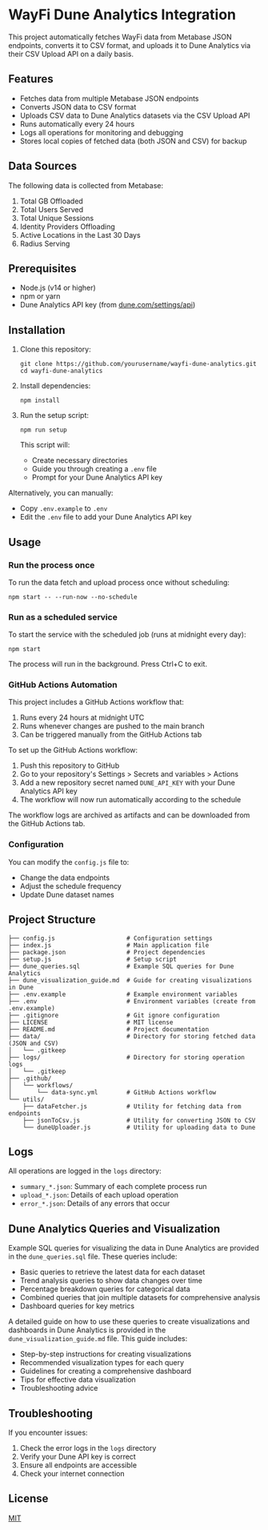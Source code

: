 # WayFi Dune Analytics Integration

This project automatically fetches WayFi data from Metabase JSON endpoints, converts it to CSV format, and uploads it to Dune Analytics via their CSV Upload API on a daily basis.

## Features

- Fetches data from multiple Metabase JSON endpoints
- Converts JSON data to CSV format
- Uploads CSV data to Dune Analytics datasets via the CSV Upload API
- Runs automatically every 24 hours
- Logs all operations for monitoring and debugging
- Stores local copies of fetched data (both JSON and CSV) for backup

## Data Sources

The following data is collected from Metabase:

1. Total GB Offloaded
2. Total Users Served
3. Total Unique Sessions
4. Identity Providers Offloading
5. Active Locations in the Last 30 Days
6. Radius Serving

## Prerequisites

- Node.js (v14 or higher)
- npm or yarn
- Dune Analytics API key (from [dune.com/settings/api](https://dune.com/settings/api))

## Installation

1. Clone this repository:
   ```
   git clone https://github.com/yourusername/wayfi-dune-analytics.git
   cd wayfi-dune-analytics
   ```

2. Install dependencies:
   ```
   npm install
   ```

3. Run the setup script:
   ```
   npm run setup
   ```
   
   This script will:
   - Create necessary directories
   - Guide you through creating a `.env` file
   - Prompt for your Dune Analytics API key

Alternatively, you can manually:
   - Copy `.env.example` to `.env`
   - Edit the `.env` file to add your Dune Analytics API key

## Usage

### Run the process once

To run the data fetch and upload process once without scheduling:

```
npm start -- --run-now --no-schedule
```

### Run as a scheduled service

To start the service with the scheduled job (runs at midnight every day):

```
npm start
```

The process will run in the background. Press Ctrl+C to exit.

### GitHub Actions Automation

This project includes a GitHub Actions workflow that:

1. Runs every 24 hours at midnight UTC
2. Runs whenever changes are pushed to the main branch
3. Can be triggered manually from the GitHub Actions tab

To set up the GitHub Actions workflow:

1. Push this repository to GitHub
2. Go to your repository's Settings > Secrets and variables > Actions
3. Add a new repository secret named `DUNE_API_KEY` with your Dune Analytics API key
4. The workflow will now run automatically according to the schedule

The workflow logs are archived as artifacts and can be downloaded from the GitHub Actions tab.

### Configuration

You can modify the `config.js` file to:

- Change the data endpoints
- Adjust the schedule frequency
- Update Dune dataset names

## Project Structure

```
├── config.js                    # Configuration settings
├── index.js                     # Main application file
├── package.json                 # Project dependencies
├── setup.js                     # Setup script
├── dune_queries.sql             # Example SQL queries for Dune Analytics
├── dune_visualization_guide.md  # Guide for creating visualizations in Dune
├── .env.example                 # Example environment variables
├── .env                         # Environment variables (create from .env.example)
├── .gitignore                   # Git ignore configuration
├── LICENSE                      # MIT license
├── README.md                    # Project documentation
├── data/                        # Directory for storing fetched data (JSON and CSV)
│   └── .gitkeep
├── logs/                        # Directory for storing operation logs
│   └── .gitkeep
├── .github/
│   └── workflows/
│       └── data-sync.yml        # GitHub Actions workflow
└── utils/
    ├── dataFetcher.js           # Utility for fetching data from endpoints
    ├── jsonToCsv.js             # Utility for converting JSON to CSV
    └── duneUploader.js          # Utility for uploading data to Dune
```

## Logs

All operations are logged in the `logs` directory:

- `summary_*.json`: Summary of each complete process run
- `upload_*.json`: Details of each upload operation
- `error_*.json`: Details of any errors that occur

## Dune Analytics Queries and Visualization

Example SQL queries for visualizing the data in Dune Analytics are provided in the `dune_queries.sql` file. These queries include:

- Basic queries to retrieve the latest data for each dataset
- Trend analysis queries to show data changes over time
- Percentage breakdown queries for categorical data
- Combined queries that join multiple datasets for comprehensive analysis
- Dashboard queries for key metrics

A detailed guide on how to use these queries to create visualizations and dashboards in Dune Analytics is provided in the `dune_visualization_guide.md` file. This guide includes:

- Step-by-step instructions for creating visualizations
- Recommended visualization types for each query
- Guidelines for creating a comprehensive dashboard
- Tips for effective data visualization
- Troubleshooting advice

## Troubleshooting

If you encounter issues:

1. Check the error logs in the `logs` directory
2. Verify your Dune API key is correct
3. Ensure all endpoints are accessible
4. Check your internet connection

## License

[MIT](LICENSE)
